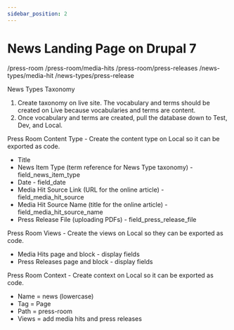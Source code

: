 ```yaml
---
sidebar_position: 2
---
```


# News Landing Page on Drupal 7

/press-room
/press-room/media-hits
/press-room/press-releases
/news-types/media-hit
/news-types/press-release

News Types Taxonomy
1. Create taxonomy on live site. The vocabulary and terms should be created on Live because vocabularies and terms are content.
1. Once vocabulary and terms are created, pull the database down to Test, Dev, and Local.

Press Room Content Type - Create the content type on Local so it can be exported as code.
- Title
- News Item Type (term reference for News Type taxonomy) - field_news_item_type
- Date - field_date
- Media Hit Source Link (URL for the online article) - field_media_hit_source
- Media Hit Source Name (title for the online article) - field_media_hit_source_name
- Press Release File (uploading PDFs) - field_press_release_file

Press Room Views - Create the views on Local so they can be exported as code.
- Media Hits page and block - display fields
- Press Releases page and block - display fields

Press Room Context - Create context on Local so it can be exported as code.
- Name = news (lowercase)
- Tag = Page
- Path = press-room
- Views = add media hits and press releases
